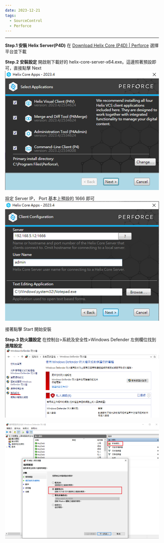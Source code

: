 ```yaml
---
date: 2023-12-21
tags:
  - SourceControl
  - Perforce
---
```

---
**Step.1 安裝 Helix Server(P4D)**
在 [Download Helix Core (P4D) | Perforce](https://www.perforce.com/downloads/helix-core-p4d) 選擇平台並下載

**Step.2 安裝設定**
開啟剛下載好的 helix-core-server-x64.exe。這邊照著預設即可，直接點擊 Next
![2023-12-21 180926](https://raw.githubusercontent.com/agin0634/DuriShen_DevNote/main/Archives/Images/2023-12-21%20180926.png)

設定 Server IP， Port 基本上預設的 1666 即可
![2023-12-21 181241](https://raw.githubusercontent.com/agin0634/DuriShen_DevNote/main/Archives/Images/2023-12-21%20181241.png)

接著點擊 Start 開始安裝

**Step.3 防火牆設定**
在控制台>系統及安全性>Windows Defender 左側欄位找到**進階設定**
![2023-12-21 182528](https://raw.githubusercontent.com/agin0634/DuriShen_DevNote/main/Archives/Images/2023-12-21%20182528.png)


![2023-12-21 195558](https://raw.githubusercontent.com/agin0634/DuriShen_DevNote/main/Archives/Images/2023-12-21%20195558.png)